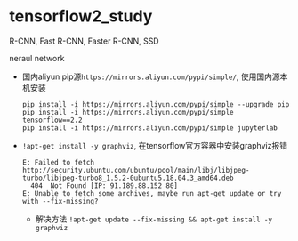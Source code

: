 # tensorflow2_study

R-CNN, Fast R-CNN, Faster R-CNN, SSD





neraul network

- 国内aliyun pip源`https://mirrors.aliyun.com/pypi/simple/`, 使用国内源本机安装
  ```
  pip install -i https://mirrors.aliyun.com/pypi/simple --upgrade pip
  pip install -i https://mirrors.aliyun.com/pypi/simple tensorflow==2.2
  pip install -i https://mirrors.aliyun.com/pypi/simple jupyterlab
  ```
- `!apt-get install -y graphviz`, 在tensorflow官方容器中安装graphviz报错

  ```
  E: Failed to fetch http://security.ubuntu.com/ubuntu/pool/main/libj/libjpeg-turbo/libjpeg-turbo8_1.5.2-0ubuntu5.18.04.3_amd64.deb  
    404  Not Found [IP: 91.189.88.152 80]
  E: Unable to fetch some archives, maybe run apt-get update or try with --fix-missing?
  ```
  - 解决方法 `!apt-get update --fix-missing && apt-get install -y graphviz `






